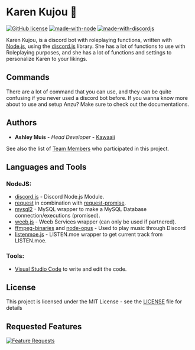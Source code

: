 # Karen Kujou 🎀

[![GitHub license](https://img.shields.io/github/license/Naereen/StrapDown.js.svg)](https://github.com/kawaaii-programming/KarenKujou-Bot/blob/master/LICENSE)
[![made-with-node](https://img.shields.io/badge/written%20in-Node%20JS-008e00.svg)](https://nodejs.org/en/)
[![made-with-discordjs](https://img.shields.io/badge/using-discord.js-0095ce.svg)](https://discord.js.org/#/)

Karen Kujou, is a discord bot with roleplaying functions, written with [Node.js](https://nodejs.org/en/), using
the [discord.js](https://discord.js.org/#/) library. 
She has a lot of functions to use with Roleplaying purposes, and she has a lot of functions and settings to personalize Karen to your likings.

## Commands

There are a lot of command that you can use, and they can be quite confusing if you never used a discord bot before.
If you wanna know more about to use and setup Anzu? Make sure to check out the documentations.

## Authors

* **Ashley Muis** - *Head Developer* - [Kawaaii](https://github.com/kawaaii/)

See also the list of [Team Members](https://www.kawaaii.moe/karen/) who participated in this project.

## Languages and Tools

### NodeJS:

- [discord.js](https://discord.js.org/) - Discord Node.js Module.
- [request](https://www.npmjs.com/package/request) in combination with [request-promise](https://www.npmjs.com/package/request-promise).
- [mysql2](https://www.npmjs.com/package/mysql2) - MySQL wrapper to make a MySQL Database connection/executions (promised).
- [weeb.js](https://www.npmjs.com/package/weeb.js) - Weeb Services wrapper (can only be used if partnered).
- [ffmpeg-binaries](https://www.npmjs.com/package/ffmpeg-binaries) and [node-opus](https://www.npmjs.com/package/node-opus) - Used to play music through Discord
- [listenmoe.js](https://www.npmjs.com/package/listenmoe.js) - LISTEN.moe wrapper to get current track from LISTEN.moe.

### Tools:

- [Visual Studio Code](https://code.visualstudio.com/) to write and edit the code.

## License

This project is licensed under the MIT License - see the [LICENSE](LICENSE) file for details

## Requested Features

[![Feature Requests](http://feathub.com/kawaaii/Anzu-Futaba?format=svg)](http://feathub.com/kawaaii/Anzu-Futaba)
